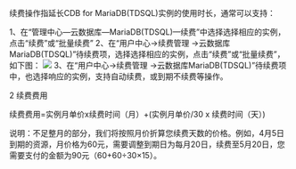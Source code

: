 续费操作指延长CDB for MariaDB(TDSQL)实例的使用时长，通常可以支持：

1、在“管理中心—云数据库—MariaDB(TDSQL)—续费”中选择选择相应的实例，点击“续费”或“批量续费”
2、在“用户中心->续费管理 ->云数据库MariaDB(TDSQL)”待续费项，选择选择相应的实例，点击“续费”或“批量续费”，如下图：
![](https://mccdn.qcloud.com/static/img/ac67608a62020ce34e84c7e985eafc0a/image.png)
3、在“用户中心->续费管理 ->云数据库MariaDB(TDSQL)”待续费项中，也选择响应的实例，支持自动续费，或到期不续费等操作。

2 续费费用

续费费用=实例月单价x续费时间（月）+(实例月单价/30 x 续费时间（天）)

说明：不足整月的部分，我们将按照月价折算您续费天数的价格。例如，4月5日到期的资源，月价格为60元，需要调整到期日为每月20日，续费至5月20日，您需要支付的金额为90元（60+60÷30×15）。